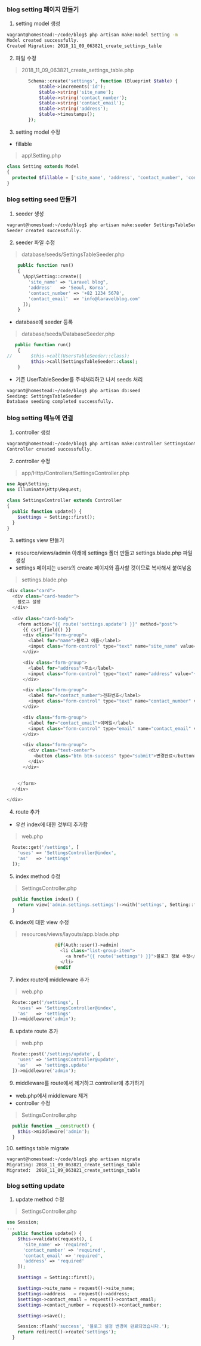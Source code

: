 
### blog setting 페이지 만들기  

1. setting model 생성  
```bash
vagrant@homestead:~/code/blog$ php artisan make:model Setting -m
Model created successfully.
Created Migration: 2018_11_09_063821_create_settings_table
```
2. 파일 수정  
> 2018_11_09_063821_create_settings_table.php
```php
        Schema::create('settings', function (Blueprint $table) {
            $table->increments('id');
            $table->string('site_name');
            $table->string('contact_number');
            $table->string('contact_email');
            $table->string('address');
            $table->timestamps();
        });
```
3. setting model 수정  
- fillable
>  app\Setting.php
```php
class Setting extends Model
{
  protected $fillable = ['site_name', 'address', 'contact_number', 'contact_email'];
}
```

### blog setting seed 만들기 

1. seeder 생성  
```bash
vagrant@homestead:~/code/blog$ php artisan make:seeder SettingsTableSeeder
Seeder created successfully.
```
2. seeder 파일 수정  
> database/seeds/SettingsTableSeeder.php
```php
    public function run()
    {
      \App\Setting::create([
        'site_name' => "Laravel blog",
        'address'   => 'Seoul, Korea',
        'contact_number' => '+82 1234 5678',
        'contact_email'  => 'info@laravelblog.com'
      ]);
    }
```
- database에 seeder 등록  
> database/seeds/DatabaseSeeder.php
```php
   public function run()
    {
//       $this->call(UsersTableSeeder::class);
         $this->call(SettingsTableSeeder::class);
    }
```
- 기존 UserTableSeeder를 주석처리하고 나서 seeds 처리  
```bash
vagrant@homestead:~/code/blog$ php artisan db:seed 
Seeding: SettingsTableSeeder
Database seeding completed successfully.
```

### blog setting 메뉴에 연결 

1. controller 생성  
```bash
vagrant@homestead:~/code/blog$ php artisan make:controller SettingsController
Controller created successfully.
```
2. controller 수정  
> app/Http/Controllers/SettingsController.php
```php
use App\Setting;
use Illuminate\Http\Request;

class SettingsController extends Controller
{
  public function update() {
    $settings = Setting::first();
  }
}
```
3. settings view 만들기  
- resource/views/admin 아래에 settings 폴더 만들고 settings.blade.php 파일 생성  
- settings 페이지는 users의 create 페이지와 흡사할 것이므로 복사해서 붙여넣음  
> settings.blade.php
```php
<div class="card">
  <div class="card-header">
    블로그 설정 
  </div>
  
  <div class="card-body">
    <form action="{{ route('settings.update') }}" method="post">
      {{ csrf_field() }}
      <div class="form-group">
        <label for="name">블로그 이름</label>
        <input class="form-control" type="text" name="site_name" value="{{ $settings->site_name }}">
      </div>

      <div class="form-group">
        <label for="address">주소</label>
        <input class="form-control" type="text" name="address" value="{{ $settings->address }}">
      </div>

      <div class="form-group">
        <label for="contact_number">전화번호</label>
        <input class="form-control" type="text" name="contact_number" value="{{ $settings->contact_number }}">
      </div>

      <div class="form-group">
        <label for="contact_email">이메일</label>
        <input class="form-control" type="email" name="contact_email" value="{{ $settings->contact_email }}">
      </div>

      <div class="form-group">
        <div class="text-center">
          <button class="btn btn-success" type="submit">변경완료</button>
        </div>
      </div>
      

    </form>
  </div>

</div>
```
4. route 추가  
- 우선 index에 대한 것부터 추가함 
> web.php
```php
  Route::get('/settings', [
    'uses' => 'SettingsController@index',
    'as'   => 'settings'
  ]);
```
5. index method 수정  
> SettingsController.php
```php
  public function index() {
    return view('admin.settings.settings')->with('settings', Setting::first());
  }
```
6. index에 대한 view 수정  
> resources/views/layouts/app.blade.php
```php
                  @if(Auth::user()->admin)
                    <li class="list-group-item">
                      <a href="{{ route('settings') }}">블로그 정보 수정</a>
                    </li>
                  @endif
```
7. index route에 middleware 추가  
> web.php
```php
  Route::get('/settings', [
    'uses' => 'SettingsController@index',
    'as'   => 'settings'
  ])->middleware('admin');
```

8. update route 추가  
> web.php
```php
  Route::post('/settings/update', [
    'uses' => 'SettingsController@update',
    'as'   => 'settings.update'
  ])->middleware('admin');
```

9. middleware를 route에서 제거하고 controller에 추가하기  
- web.php에서 middleware 제거  
- controller 수정  
> SettingsController.php
```php
  public function __construct() {
    $this->middleware('admin');
  }
```
10. settings table migrate  
```bash
vagrant@homestead:~/code/blog$ php artisan migrate
Migrating: 2018_11_09_063821_create_settings_table
Migrated:  2018_11_09_063821_create_settings_table
```

### blog setting update  
1. update method 수정  
> SettingsController.php
```php
use Session;
...
  public function update() {
    $this->validate(request(), [
      'site_name' => 'required',
      'contact_number' => 'required',
      'contact_email' => 'required',
      'address' => 'required'
    ]);

    $settings = Setting::first();

    $settings->site_name = request()->site_name;
    $settings->address   = request()->address;
    $settings->contact_email = request()->contact_email;
    $settings->contact_number = request()->contact_number;

    $settings->save();

    Session::flash('success', '블로그 설정 변경이 완료되었습니다.');
    return redirect()->route('settings');
  }
```

